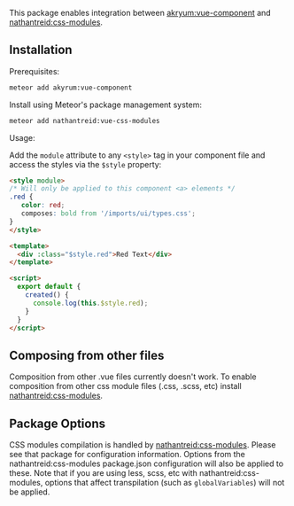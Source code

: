 This package enables integration between [akryum:vue-component](https://github.com/Akryum/vue-meteor) and [nathantreid:css-modules](https://github.com/nathantreid/meteor-css-modules).

## Installation

Prerequisites:

```bash
meteor add akyrum:vue-component
```

Install using Meteor's package management system:

```bash
meteor add nathantreid:vue-css-modules
```

Usage:

Add the `module` attribute to any `<style>` tag in your component file and access the styles via the `$style` property:
```html
<style module>
/* Will only be applied to this component <a> elements */
.red {
   color: red;
   composes: bold from '/imports/ui/types.css';
}
</style>

<template>
  <div :class="$style.red">Red Text</div>
</template>

<script>
  export default {
    created() {
      console.log(this.$style.red);
    }
  }
</script>
```

## Composing from other files
Composition from other .vue files currently doesn't work. To enable composition from other css module files (.css, .scss, etc) install [nathantreid:css-modules](https://github.com/nathantreid/meteor-css-modules).


## Package Options
CSS modules compilation is handled by [nathantreid:css-modules](https://github.com/nathantreid/meteor-css-modules). Please see that package for configuration information.
Options from the nathantreid:css-modules package.json configuration will also be applied to these. Note that if you are using less, scss, etc with nathantreid:css-modules, options that affect transpilation (such as `globalVariables`) will not be applied.
